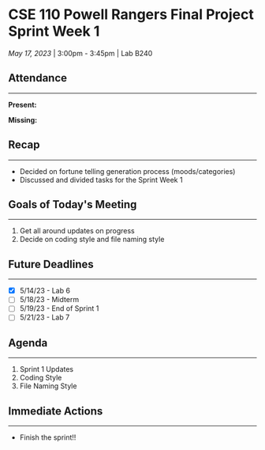 # CSE 110 Powell Rangers Final Project Sprint Week 1
*May 17, 2023* | 3:00pm - 3:45pm | Lab B240

## Attendance
___
**Present:**

**Missing:**

## Recap
___
- Decided on fortune telling generation process (moods/categories)
- Discussed and divided tasks for the Sprint Week 1

## Goals of Today's Meeting
___
1. Get all around updates on progress
2. Decide on coding style and file naming style
## Future Deadlines
____
- [X] 5/14/23 - Lab 6
- [ ] 5/18/23 - Midterm
- [ ] 5/19/23 - End of Sprint 1
- [ ] 5/21/23 - Lab 7

## Agenda
___
1. Sprint 1 Updates
2. Coding Style
3. File Naming Style

## Immediate Actions
___
- Finish the sprint!!




